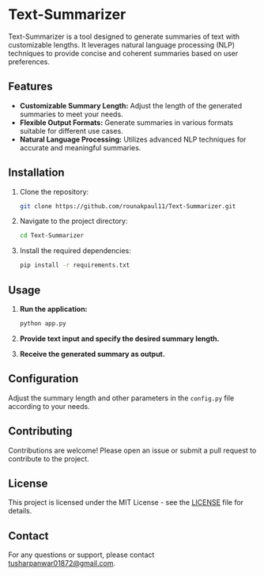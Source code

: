 # Text-Summarizer

Text-Summarizer is a tool designed to generate summaries of text with customizable lengths. It leverages natural language processing (NLP) techniques to provide concise and coherent summaries based on user preferences.

## Features
- **Customizable Summary Length:** Adjust the length of the generated summaries to meet your needs.
- **Flexible Output Formats:** Generate summaries in various formats suitable for different use cases.
- **Natural Language Processing:** Utilizes advanced NLP techniques for accurate and meaningful summaries.

## Installation

1. Clone the repository:
    ```bash
    git clone https://github.com/rounakpaul11/Text-Summarizer.git
    ```

2. Navigate to the project directory:
    ```bash
    cd Text-Summarizer
    ```

3. Install the required dependencies:
    ```bash
    pip install -r requirements.txt
    ```

## Usage

1. **Run the application:**
    ```bash
    python app.py
    ```

2. **Provide text input and specify the desired summary length.**

3. **Receive the generated summary as output.**

## Configuration

Adjust the summary length and other parameters in the `config.py` file according to your needs.

## Contributing

Contributions are welcome! Please open an issue or submit a pull request to contribute to the project.

## License

This project is licensed under the MIT License - see the [LICENSE](LICENSE) file for details.

## Contact

For any questions or support, please contact [tusharpanwar01872@gmail.com](mailto:tusharpanwar01872@gmail.com).
